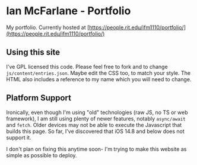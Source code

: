 # Ian McFarlane - Portfolio

My portfolio. Currently hosted at [https://people.rit.edu/ifm1110/portfolio/](https://people.rit.edu/ifm1110/portfolio/)

## Using this site

I've GPL licensed this code. Please feel free to fork and to change ``js/content/entries.json``.
Maybe edit the CSS too, to match your style. The HTML also includes a reference
to my name which you will need to change.

## Platform Support

Ironically, even though I'm using "old" technologies (raw JS, no TS or web framework),
I am still using plenty of newer features, notably ``async/await`` and ``fetch``.
Older devices may not be able to execute the Javascript that builds this page.
So far, I've discovered that iOS 14.8 and below does not support it.

I don't plan on fixing this anytime soon- I'm trying to make this website as
simple as possible to deploy.
